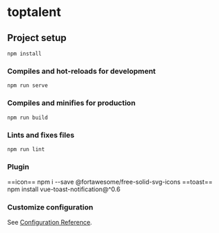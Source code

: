 # toptalent

## Project setup
```
npm install
```

### Compiles and hot-reloads for development
```
npm run serve
```

### Compiles and minifies for production
```
npm run build
```

### Lints and fixes files
```
npm run lint
```
### Plugin
==icon==
npm i --save @fortawesome/free-solid-svg-icons
==toast==
npm install vue-toast-notification@^0.6
### Customize configuration
See [Configuration Reference](https://cli.vuejs.org/config/).
